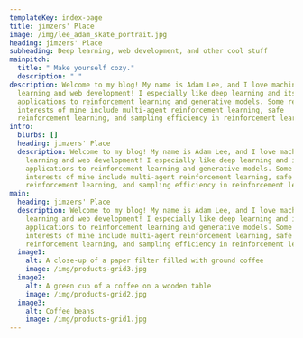 ```yaml
---
templateKey: index-page
title: jimzers' Place
image: /img/lee_adam_skate_portrait.jpg
heading: jimzers' Place
subheading: Deep learning, web development, and other cool stuff
mainpitch:
  title: " Make yourself cozy."
  description: " "
description: Welcome to my blog! My name is Adam Lee, and I love machine
  learning and web development! I especially like deep learning and its
  applications to reinforcement learning and generative models. Some research
  interests of mine include multi-agent reinforcement learning, safe
  reinforcement learning, and sampling efficiency in reinforcement learning!
intro:
  blurbs: []
  heading: jimzers' Place
  description: Welcome to my blog! My name is Adam Lee, and I love machine
    learning and web development! I especially like deep learning and its
    applications to reinforcement learning and generative models. Some research
    interests of mine include multi-agent reinforcement learning, safe
    reinforcement learning, and sampling efficiency in reinforcement learning!
main:
  heading: jimzers' Place
  description: Welcome to my blog! My name is Adam Lee, and I love machine
    learning and web development! I especially like deep learning and its
    applications to reinforcement learning and generative models. Some research
    interests of mine include multi-agent reinforcement learning, safe
    reinforcement learning, and sampling efficiency in reinforcement learning!
  image1:
    alt: A close-up of a paper filter filled with ground coffee
    image: /img/products-grid3.jpg
  image2:
    alt: A green cup of a coffee on a wooden table
    image: /img/products-grid2.jpg
  image3:
    alt: Coffee beans
    image: /img/products-grid1.jpg
---
```

